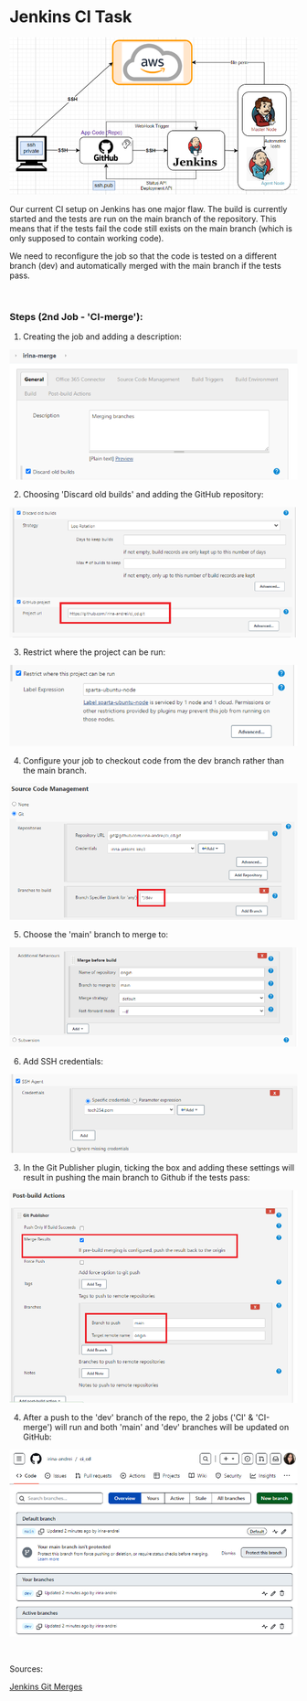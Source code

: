 # Jenkins CI Task

![AltText](Images/diagram.png)

Our current CI setup on Jenkins has one major flaw. The build is currently started and the tests are run on the main branch of the repository. This means that if the tests fail the code still exists on the main branch (which is only supposed to contain working code).

We need to reconfigure the job so that the code is tested on a different branch (dev) and automatically merged with the main branch if the tests pass.

<br>

### Steps (2nd Job - 'CI-merge'):

1. Creating the job and adding a description:

![AltText](Images/merge_name_and_discard.png)

2. Choosing 'Discard old builds' and adding the GitHub repository:

![AltText](Images/github.png)

3. Restrict where the project can be run:

![AltText](Images/restrict.png)

4. Configure your job to checkout code from the dev branch rather than the main branch.

![AltText](Images/branch.png)

5. Choose the 'main' branch to merge to:

![AltText](Images/additional.png)

6. Add SSH credentials:

![AltText](Images/credentials_ssh.png)

3. In the Git Publisher plugin, ticking the box and adding these settings will result in pushing the main branch to Github if the tests pass:

![AltText](Images/git_publisher.png)

4. After a push to the 'dev' branch of the repo, the 2 jobs ('CI' & 'CI-merge') will run and both 'main' and 'dev' branches will be updated on GitHub: 

![AltText](Images/github_branches.png)


<br>

Sources: 

[Jenkins Git Merges](https://andrewtarry.com/posts/jenkins_git_merges/)



